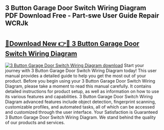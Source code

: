 ## 3 Button Garage Door Switch Wiring Diagram PDF Download Free - Part-swe User Guide Repair WCRJk

# <h2><a href="http://dfm7oat.blite.top/?on=3+Button+Garage+Door+Switch+Wiring+Diagram">🔗Download New 👉🔴 3 Button Garage Door Switch Wiring Diagram</a></h2>

[![3 Button Garage Door Switch Wiring Diagram download](https://i.imgur.com/lujVjoI.png)](http://dfm7oat.blite.top/?on=3+Button+Garage+Door+Switch+Wiring+Diagram)
Start your journey with 3 Button Garage Door Switch Wiring Diagram today! This user manual provides a detailed guide to help you get the most out of your product. Before you begin using your 3 Button Garage Door Switch Wiring Diagram, please take a moment to read this manual carefully. It contains detailed instructions for product setup, as well as information on how to use its various features and capabilities. 3 Button Garage Door Switch Wiring Diagram advanced features include object detection, fingerprint scanning, customizable profiles, and automated tasks, all of which can be accessed and customized through the user interface. Your Satisfaction is Guaranteed 3 Button Garage Door Switch Wiring Diagram. We stand behind the quality of our products and services.
